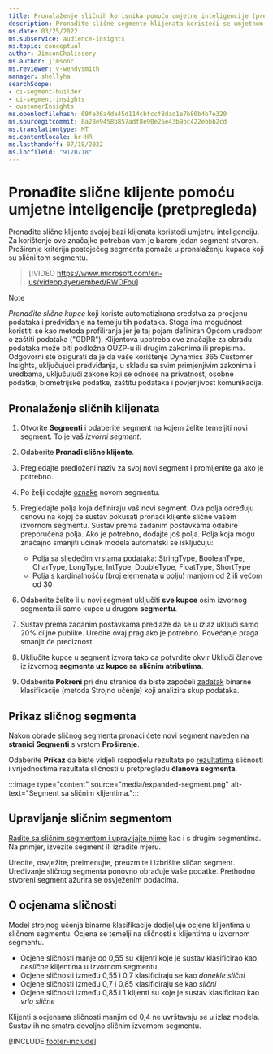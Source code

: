 ```yaml
---
title: Pronalaženje sličnih korisnika pomoću umjetne inteligencije (pretpregled) (sadrži videozapis)
description: Pronađite slične segmente klijenata koristeći se umjetnom inteligencijom.
ms.date: 03/25/2022
ms.subservice: audience-insights
ms.topic: conceptual
author: JimsonChalissery
ms.author: jimsonc
ms.reviewer: v-wendysmith
manager: shellyha
searchScope:
- ci-segment-builder
- ci-segment-insights
- customerInsights
ms.openlocfilehash: 09fe36a4da45d114cbfccf8dad1e7b80b4b7e320
ms.sourcegitcommit: 8a28e9458b857adf8e90e25e43b9bc422ebbb2cd
ms.translationtype: MT
ms.contentlocale: hr-HR
ms.lasthandoff: 07/18/2022
ms.locfileid: "9170718"
---
```

# <a name="find-similar-customers-with-ai-preview"></a>Pronađite slične klijente pomoću umjetne inteligencije (pretpregleda)

Pronađite slične klijente svojoj bazi klijenata koristeći umjetnu inteligenciju. Za korištenje ove značajke potreban vam je barem jedan segment stvoren. Proširenje kriterija postojećeg segmenta pomaže u pronalaženju kupaca koji su slični tom segmentu.

> [!VIDEO https://www.microsoft.com/en-us/videoplayer/embed/RWOFou]

> [!NOTE]
> *Pronađite slične kupce* koji koriste automatizirana sredstva za procjenu podataka i predviđanje na temelju tih podataka. Stoga ima mogućnost koristiti se kao metoda profiliranja jer je taj pojam definiran Općom uredbom o zaštiti podataka ("GDPR"). Klijentova upotreba ove značajke za obradu podataka može biti podložna OUZP-u ili drugim zakonima ili propisima. Odgovorni ste osigurati da je da vaše korištenje Dynamics 365 Customer Insights, uključujući predviđanja, u skladu sa svim primjenjivim zakonima i uredbama, uključujući zakone koji se odnose na privatnost, osobne podatke, biometrijske podatke, zaštitu podataka i povjerljivost komunikacija.

## <a name="find-similar-customers"></a>Pronalaženje sličnih klijenata

1. Otvorite **Segmenti** i odaberite segment na kojem želite temeljiti novi segment. To je vaš *izvorni segment*.

1. Odaberite **Pronađi slične klijente**.

1. Pregledajte predloženi naziv za svoj novi segment i promijenite ga ako je potrebno.

1. Po želji dodajte [oznake](work-with-tags-columns.md#manage-tags) novom segmentu.

1. Pregledajte polja koja definiraju vaš novi segment. Ova polja određuju osnovu na kojoj će sustav pokušati pronaći klijente slične vašem izvornom segmentu. Sustav prema zadanim postavkama odabire preporučena polja. Ako je potrebno, dodajte još polja.
  Polja koja mogu značajno smanjiti učinak modela automatski se isključuju:
  
   - Polja sa sljedećim vrstama podataka: StringType, BooleanType, CharType, LongType, IntType, DoubleType, FloatType, ShortType
   - Polja s kardinalnošću (broj elemenata u polju) manjom od 2 ili većom od 30

1. Odaberite želite li u novi segment uključiti **sve kupce** osim izvornog segmenta ili samo kupce u drugom **segmentu**.

1. Sustav prema zadanim postavkama predlaže da se u izlaz uključi samo 20% ciljne publike. Uredite ovaj prag ako je potrebno. Povećanje praga smanjit će preciznost.

1. Uključite kupce u segment izvora tako da potvrdite okvir Uključi članove iz izvornog **segmenta uz kupce sa sličnim atributima**.

1. Odaberite **Pokreni** pri dnu stranice da biste započeli [zadatak](#about-similarity-scores) binarne klasifikacije (metoda Strojno učenje) koji analizira skup podataka.

## <a name="view-the-similar-segment"></a>Prikaz sličnog segmenta

Nakon obrade sličnog segmenta pronaći ćete novi segment naveden na **stranici Segmenti** s vrstom **Proširenje**.

Odaberite **Prikaz** da biste vidjeli raspodjelu rezultata po [rezultatima](#about-similarity-scores) sličnosti i vrijednostima rezultata sličnosti u pretpregledu **članova segmenta**.

:::image type="content" source="media/expanded-segment.png" alt-text="Segment sa sličnim klijentima.":::

## <a name="manage-a-similar-segment"></a>Upravljanje sličnim segmentom

[Radite sa sličnim segmentom i upravljajte njime](segments.md#manage-existing-segments) kao i s drugim segmentima. Na primjer, izvezite segment ili izradite mjeru.

Uredite, osvježite, preimenujte, preuzmite i izbrišite sličan segment. Uređivanje sličnog segmenta ponovno obrađuje vaše podatke. Prethodno stvoreni segment ažurira se osvježenim podacima.

## <a name="about-similarity-scores"></a>O ocjenama sličnosti

Model strojnog učenja binarne klasifikacije dodjeljuje ocjene klijentima u sličnom segmentu. Ocjena se temelji na sličnosti s klijentima u izvornom segmentu.

- Ocjene sličnosti manje od 0,55 su klijenti koje je sustav klasificirao kao *neslične* klijentima u izvornom segmentu
- Ocjene sličnosti između 0,55 i 0,7 klasificiraju se kao *donekle slični*
- Ocjene sličnosti između 0,7 i 0,85 klasificiraju se kao *slični*
- Ocjene sličnosti između 0,85 i 1 klijenti su koje je sustav klasificirao kao *vrlo slične*

Klijenti s ocjenama sličnosti manjim od 0,4 ne uvrštavaju se u izlaz modela. Sustav ih ne smatra dovoljno sličnim izvornom segmentu.

[!INCLUDE [footer-include](includes/footer-banner.md)]
